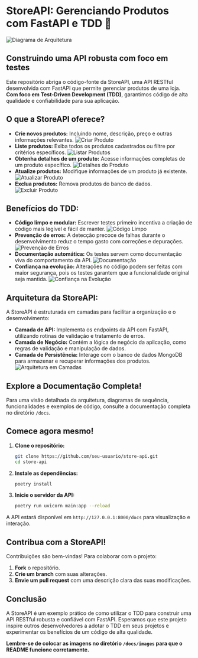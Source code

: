# StoreAPI: Gerenciando Produtos com FastAPI e TDD 🚀

![Diagrama de Arquitetura](docs/images/architecture.png)

## Construindo uma API robusta com foco em testes

Este repositório abriga o código-fonte da StoreAPI, uma API RESTful desenvolvida com FastAPI que permite gerenciar produtos de uma loja. **Com foco em Test-Driven Development (TDD)**, garantimos código de alta qualidade e confiabilidade para sua aplicação.

## O que a StoreAPI oferece?

- **Crie novos produtos:** Incluindo nome, descrição, preço e outras informações relevantes.
  ![Criar Produto](docs/images/criar_produto.png)
- **Liste produtos:** Exiba todos os produtos cadastrados ou filtre por critérios específicos.
  ![Listar Produtos](docs/images/listar_produtos.png)
- **Obtenha detalhes de um produto:** Acesse informações completas de um produto específico.
  ![Detalhes do Produto](docs/images/detalhes_produto.png)
- **Atualize produtos:** Modifique informações de um produto já existente.
  ![Atualizar Produto](docs/images/atualizar_produto.png)
- **Exclua produtos:**  Remova produtos do banco de dados.
  ![Excluir Produto](docs/images/excluir_produto.png)

## Benefícios do TDD:

- **Código limpo e modular:** Escrever testes primeiro incentiva a criação de código mais legível e fácil de manter.
  ![Código Limpo](docs/images/codigo_limpo.png)
- **Prevenção de erros:** A detecção precoce de falhas durante o desenvolvimento reduz o tempo gasto com correções e depurações.
  ![Prevenção de Erros](docs/images/prevencao_erros.png)
- **Documentação automática:** Os testes servem como documentação viva do comportamento da API.
  ![Documentação](docs/images/documentacao.png)
- **Confiança na evolução:** Alterações no código podem ser feitas com maior segurança, pois os testes garantem que a funcionalidade original seja mantida.
  ![Confiança na Evolução](docs/images/confianca_evolucao.png)

## Arquitetura da StoreAPI:

A StoreAPI é estruturada em camadas para facilitar a organização e o desenvolvimento:

- **Camada de API:** Implementa os endpoints da API com FastAPI, utilizando rotinas de validação e tratamento de erros.
- **Camada de Negócio:** Contém a lógica de negócio da aplicação, como regras de validação e manipulação de dados.
- **Camada de Persistência:** Interage com o banco de dados MongoDB para armazenar e recuperar informações dos produtos.
  ![Arquitetura em Camadas](docs/images/camadas.png)

## Explore a Documentação Completa!

Para uma visão detalhada da arquitetura, diagramas de sequência, funcionalidades e exemplos de código, consulte a documentação completa no diretório `/docs`.

## Comece agora mesmo!

1. **Clone o repositório:**

   ```bash
   git clone https://github.com/seu-usuario/store-api.git
   cd store-api
   ```

2. **Instale as dependências:**

   ```bash
   poetry install
   ```

3. **Inicie o servidor da API:**

   ```bash
   poetry run uvicorn main:app --reload
   ```

A API estará disponível em `http://127.0.0.1:8000/docs` para visualização e interação.

## Contribua com a StoreAPI!

Contribuições são bem-vindas! Para colaborar com o projeto:

1. **Fork** o repositório.
2. **Crie um branch** com suas alterações.
3. **Envie um pull request** com uma descrição clara das suas modificações.

## Conclusão

A StoreAPI é um exemplo prático de como utilizar o TDD para construir uma API RESTful robusta e confiável com FastAPI. Esperamos que este projeto inspire outros desenvolvedores a adotar o TDD em seus projetos e experimentar os benefícios de um código de alta qualidade.

**Lembre-se de colocar as imagens no diretório `/docs/images` para que o README funcione corretamente.** 
